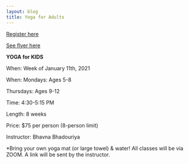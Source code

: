 ```yaml
---
layout: blog
title: Yoga for Adults
---
```


[Register here](https://register.communitypass.net/reg/index.cfm)

[See flyer here](https://storage.googleapis.com/static.rutherford-nj.com/recreation/winter-2020-21/YOGA%20KIDS-flyer%20(00000002).pdf)

**YOGA for KIDS**

When: Week of January 11th, 2021

When: Mondays: Ages 5-8

Thursdays: Ages 9-12

Time: 4:30-5:15 PM

Length: 8 weeks

Price: $75 per person (8-person limit)

Instructor: Bhavna Bhadouriya

*Bring your own yoga mat (or large towel) & water!
All classes will be via ZOOM. A link will be sent by the
instructor.
